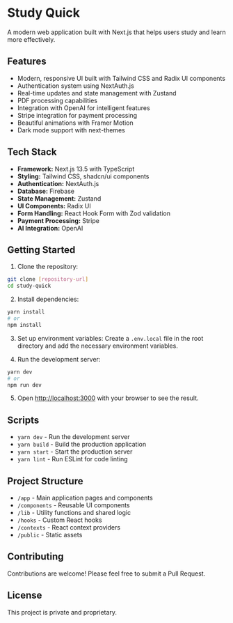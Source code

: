 # Study Quick

A modern web application built with Next.js that helps users study and learn more effectively.

## Features

- Modern, responsive UI built with Tailwind CSS and Radix UI components
- Authentication system using NextAuth.js
- Real-time updates and state management with Zustand
- PDF processing capabilities
- Integration with OpenAI for intelligent features
- Stripe integration for payment processing
- Beautiful animations with Framer Motion
- Dark mode support with next-themes

## Tech Stack

- **Framework:** Next.js 13.5 with TypeScript
- **Styling:** Tailwind CSS, shadcn/ui components
- **Authentication:** NextAuth.js
- **Database:** Firebase
- **State Management:** Zustand
- **UI Components:** Radix UI
- **Form Handling:** React Hook Form with Zod validation
- **Payment Processing:** Stripe
- **AI Integration:** OpenAI

## Getting Started

1. Clone the repository:
```bash
git clone [repository-url]
cd study-quick
```

2. Install dependencies:
```bash
yarn install
# or
npm install
```

3. Set up environment variables:
Create a `.env.local` file in the root directory and add the necessary environment variables.

4. Run the development server:
```bash
yarn dev
# or
npm run dev
```

5. Open [http://localhost:3000](http://localhost:3000) with your browser to see the result.

## Scripts

- `yarn dev` - Run the development server
- `yarn build` - Build the production application
- `yarn start` - Start the production server
- `yarn lint` - Run ESLint for code linting

## Project Structure

- `/app` - Main application pages and components
- `/components` - Reusable UI components
- `/lib` - Utility functions and shared logic
- `/hooks` - Custom React hooks
- `/contexts` - React context providers
- `/public` - Static assets

## Contributing

Contributions are welcome! Please feel free to submit a Pull Request.

## License

This project is private and proprietary. 